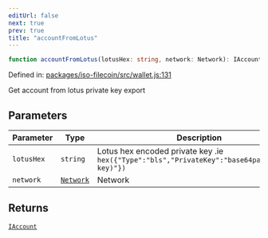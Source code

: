 ```yaml
---
editUrl: false
next: true
prev: true
title: "accountFromLotus"
---
```


```ts
function accountFromLotus(lotusHex: string, network: Network): IAccount
```

Defined in: [packages/iso-filecoin/src/wallet.js:131](https://github.com/hugomrdias/filecoin/blob/785c3411e0df74cabd3b2718e9d4a52c466ba914/packages/iso-filecoin/src/wallet.js#L131)

Get account from lotus private key export

## Parameters

| Parameter | Type | Description |
| ------ | ------ | ------ |
| `lotusHex` | `string` | Lotus hex encoded private key .ie `hex({"Type":"bls","PrivateKey":"base64pad(private-key)"})` |
| `network` | [`Network`](/api/adapters/filsnap/type-aliases/network/) | Network |

## Returns

[`IAccount`](/api/adapters/filsnap/interfaces/iaccount/)
